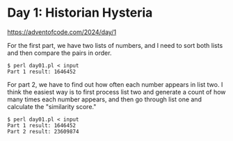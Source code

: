 # Day 1: Historian Hysteria

<https://adventofcode.com/2024/day/1>

For the first part, we have two lists of numbers, and I need to sort both
lists and then compare the pairs in order.

```
$ perl day01.pl < input 
Part 1 result: 1646452
```

For part 2, we have to find out how often each number appears in list two. I
think the easiest way is to first process list two and generate a count of
how many times each number appears, and then go through list one and
calculate the "similarity score."

```
$ perl day01.pl < input 
Part 1 result: 1646452
Part 2 result: 23609874
```
